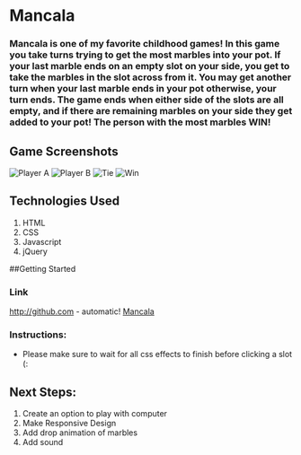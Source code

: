 # Mancala
### Mancala is one of my favorite childhood games! In this game you take turns trying to get the most marbles into your pot.  If your last marble ends on an empty slot on your side, you get to take the marbles in the slot across from it. You may get another turn when your last marble ends in your pot otherwise, your turn ends. The game ends when either side of the slots are all empty, and if there are remaining marbles on your side they get added to your pot! The person with the most marbles WIN!

## Game Screenshots
![Player A](https://i.imgur.com/Wn7XVeN.png)
![Player B](https://i.imgur.com/iNz6VBL.png)
![Tie](https://i.imgur.com/CqKA1Pr.png)
![Win](https://i.imgur.com/r53FGQF.png)

## Technologies Used
1. HTML
2. CSS
3. Javascript
4. jQuery

##Getting Started
### Link
http://github.com - automatic!
[Mancala](https://emilyc729.github.io/mancala/)

### Instructions:
- Please make sure to wait for all css effects to finish before clicking a slot (:

## Next Steps:
1. Create an option to play with computer
2. Make Responsive Design
3. Add drop animation of marbles 
4. Add sound 



